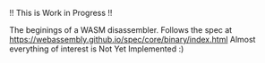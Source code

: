 !! This is Work in Progress !!

The beginings of a WASM disassembler. Follows the spec at https://webassembly.github.io/spec/core/binary/index.html
Almost everything of interest is Not Yet Implemented :)
